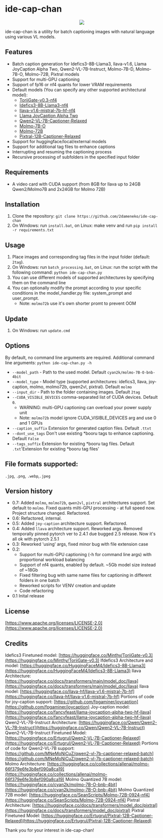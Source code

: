 # ide-cap-chan

<div align="center">
    <img src="https://count.getloli.com/get/@ide-cap-chan?theme=asoul&padding=4" /><br>
</div>

ide-cap-chan is a utility for batch captioning images with natural language using various VL models.

## Features
* Batch caption generation for Idefics3-8B-Llama3, llava-v1.6, Llama JoyCaption Alpha Two, Qwen2-VL-7B-Instruct, Molmo-7B-D, Molmo-7B-O, Molmo-72B, Pixtral models
* Support for multi-GPU captioning
* Support of fp16 or nf4 quants for lower VRAM requirements
* Default models (You can specify any other supported architectural model):
  - [ToriiGate-v0.3-nf4](https://huggingface.co/2dameneko/ToriiGate-v0.3-nf4)
  - [Idefics3-8B-Llama3-nf4](https://huggingface.co/2dameneko/Idefics3-8B-Llama3-nf4)
  - [llava-v1.6-mistral-7b-hf-nf4](https://huggingface.co/2dameneko/llava-v1.6-mistral-7b-hf-nf4)
  - [Llama JoyCaption Alpha Two](https://huggingface.co/fancyfeast/llama-joycaption-alpha-two-hf-llava)  
  - [Qwen2-VL-7B-Captioner-Relaxed](https://huggingface.co/Ertugrul/Qwen2-VL-7B-Captioner-Relaxed)
  - [Molmo-7B-O](https://huggingface.co/cyan2k/molmo-7B-O-bnb-4bit)
  - [Molmo-72B](https://huggingface.co/SeanScripts/Molmo-72B-0924-nf4)
  - [Pixtral-12B-Captioner-Relaxed](https://huggingface.co/Ertugrul/Pixtral-12B-Captioner-Relaxed)
* Support for huggingface/local/external models
* Support for additional tag files to enhance captions
* Interrupting and resuming the captioning process
* Recursive processing of subfolders in the specified input folder

## Requirements
* A video card with CUDA support (from 8GB for llava up to 24GB Qwen2/Molmo7B and 2x24GB for Molmo 72B)

## Installation
1. Clone the repository: `git clone https://github.com/2dameneko/ide-cap-chan`
2. On Windows: run `install.bat`, on Linux: make venv and run `pip install -r requirements.txt`

## Usage
1. Place images and corresponding tag files in the input folder (default: `2tag`).
2. On Windows: run `batch_processing.bat`, on Linux: run the script with the following command: `python ide-cap-chan.py`
3. You can use different models of supported architectures by specifying them on the command line
4. You can optionally modify the prompt according to your specific conditions in the model_handler.py file: system_prompt and user_prompt.
    * Note: `molmo72b` use it's own shorter promt to prevent OOM

## Update
1. On Windows: run `update.cmd`

## Options
By default, no command line arguments are required.
Additional command line arguments: `python ide-cap-chan.py -h`
* `--model_path` - Path to the used model. Default `cyan2k/molmo-7B-O-bnb-4bit`
* `--model_type` - Model type (supported architectures: idefics3, llava, joy-caption, molmo, molmo72b, qwen2vl, pixtral). Default `molmo`
* `--input_dir` - Path to the folder containing images. Default `2tag`
* `--CUDA_VISIBLE_DEVICES` comma-separated list of CUDA devices. Default `0`. 
    * WARNING: multi-GPU captioning can overload your power supply unit
    * Note: `molmo72b` model ignore CUDA_VISIBLE_DEVICES arg and use 0 and 1 GPUs
* `--caption_suffix` Extension for generated caption files. Default `.ttxt`
* `--dont_use_tags` Don't use existing *booru tags to enhance captioning. Default `False`
* `--tags_suffix` Extension for existing *booru tag files. Default `.txt`'Extension for existing *booru tag files'

## File formats supported:
`.jpg`, `.png`, `.webp`,`.jpeg`

## Version history
* 0.7: Added `molmo`, `molmo72b`, `qwen2vl`, `pixtral` architectures support. Set default to `molmo`. Fixed quants milti-GPU processing - at full speed now. Project structure changed. Refactored.
* 0.6: Refactored, internal.
* 0.5: Added `joy-caption` architecture support. Refactored.
* 0.4: Added `llava` architecture support. Reworked args. Removed temporally pinned pytorch ver to 2.4.1 due bugged 2.5 release. Now it's all ok with pytorch 2.5.1
* 0.3: Reworked 'using' args, fixed minor bug with file extension case
* 0.2:
  * Support for multi-GPU captioning (-h for command line args) with proportional workload balancing
  * Support of nf4 quants, enabled by default. ~5Gb model size instead of ~18Gb
  * Fixed filtering bug with same name files for captioning in different folders in one batch
  * Reworked scripts for VENV creation and update
  * Code refactoring
* 0.1 Inital release

## License
[https://www.apache.org/licenses/LICENSE-2.0](https://www.apache.org/licenses/LICENSE-2.0)

## Credits
Idefics3 Finetuned model: [https://huggingface.co/Minthy/ToriiGate-v0.3](https://huggingface.co/Minthy/ToriiGate-v0.3)
Ifdefics3 Architecture and model: [https://huggingface.co/HuggingFaceM4/Idefics3-8B-Llama3](https://huggingface.co/HuggingFaceM4/Idefics3-8B-Llama3)
llava Architecture: [https://huggingface.co/docs/transformers/main/model_doc/llava](https://huggingface.co/docs/transformers/main/model_doc/llava)
llava model: [https://huggingface.co/llava-hf/llava-v1.6-mistral-7b-hf](https://huggingface.co/llava-hf/llava-v1.6-mistral-7b-hf)
Portions of code for joy-caption support: [https://github.com/fpgaminer/joycaption](https://github.com/fpgaminer/joycaption)
Joy-caption model: [https://huggingface.co/fancyfeast/llama-joycaption-alpha-two-hf-llava](https://huggingface.co/fancyfeast/llama-joycaption-alpha-two-hf-llava)
Qwen2-VL-7B-Instruct Architecture: [https://huggingface.co/Qwen/Qwen2-VL-7B-Instruct](https://huggingface.co/Qwen/Qwen2-VL-7B-Instruct)
Qwen2-VL-7B-Instruct Finetuned Model: [https://huggingface.co/Ertugrul/Qwen2-VL-7B-Captioner-Relaxed](https://huggingface.co/Ertugrul/Qwen2-VL-7B-Captioner-Relaxed)
Portions of code for Qwen2-VL-7B support: [https://github.com/MNeMoNiCuZ/qwen2-vl-7b-captioner-relaxed-batch](https://github.com/MNeMoNiCuZ/qwen2-vl-7b-captioner-relaxed-batch)
Molmo Architecture: [https://huggingface.co/collections/allenai/molmo-66f379e6fe3b8ef090a8ca19](https://huggingface.co/collections/allenai/molmo-66f379e6fe3b8ef090a8ca19)
Molmo Quantized 7B model: [https://huggingface.co/cyan2k/molmo-7B-O-bnb-4bit](https://huggingface.co/cyan2k/molmo-7B-O-bnb-4bit)
Molmo Quantized 72B model: [https://huggingface.co/SeanScripts/Molmo-72B-0924-nf4](https://huggingface.co/SeanScripts/Molmo-72B-0924-nf4)
Pixtral Architecture: [https://huggingface.co/docs/transformers/model_doc/pixtral](https://huggingface.co/docs/transformers/model_doc/pixtral)
Pixtral Finetuned Model: [https://huggingface.co/Ertugrul/Pixtral-12B-Captioner-Relaxed](https://huggingface.co/Ertugrul/Pixtral-12B-Captioner-Relaxed)

Thank you for your interest in ide-cap-chan!
